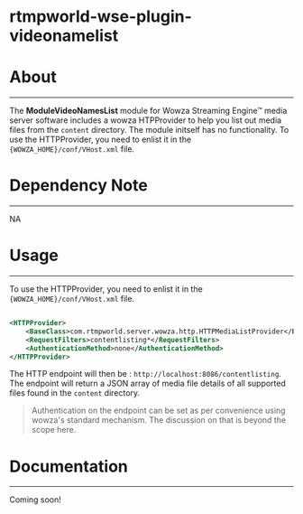 # rtmpworld-wse-plugin-videonamelist

# About
---

The **ModuleVideoNamesList** module for Wowza Streaming Engine™ media server software includes a wowza HTPProvider to help you list out media files from the `content` directory. The module initself has no functionality. To use the HTTPProvider, you need to enlist it in the `{WOWZA_HOME}/conf/VHost.xml` file. 


# Dependency Note
---

NA


# Usage
---

To use the HTTPProvider, you need to enlist it in the `{WOWZA_HOME}/conf/VHost.xml` file. 

```xml

<HTTPProvider>
    <BaseClass>com.rtmpworld.server.wowza.http.HTTPMediaListProvider</BaseClass>
    <RequestFilters>contentlisting*</RequestFilters>
    <AuthenticationMethod>none</AuthenticationMethod>
</HTTPProvider>

```

The HTTP endpoint will then be : `http://localhost:8086/contentlisting`. The endpoint will return a JSON array of media file details of all supported files found in the `content` directory.

> Authentication on the endpoint can be set as per convenience using wowza's standard mechanism. The discussion on that is beyond the scope here.


# Documentation
---

Coming soon!
